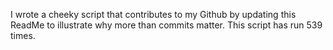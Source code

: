 I wrote a cheeky script that contributes to my Github by updating this ReadMe to illustrate why more than commits matter. This script has run 539 times.